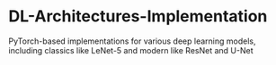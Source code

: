 # DL-Architectures-Implementation
PyTorch-based implementations for various deep learning models, including classics like LeNet-5 and modern like ResNet and U-Net
